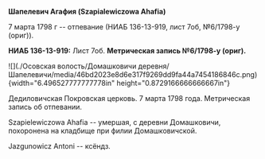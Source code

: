 **Шапелевич Агафия (Szapiаlewiczowa Ahafia)**

7 марта 1798 г -- отпевание (НИАБ 136-13-919, лист 7об, №6/1798-у
(ориг)).

**НИАБ 136-13-919:** Лист 7об. **Метрическая запись №6/1798-у (ориг).**

![](./Осовская волость/Домашковичи деревня/Шапелевичи/media/46bd2023e8d6e317f9269dd9fa44a7454186846c.png){width="6.496527777777778in"
height="0.8729166666666667in"}

Дедиловичская Покровская церковь. 7 марта 1798 года. Метрическая запись
об отпевании.

Szapielewiczowa Ahafia -- умершая, с деревни Домашковичи, похоронена на
кладбище при филии Домашковичской.

Jazgunowicz Antoni -- ксёндз.
